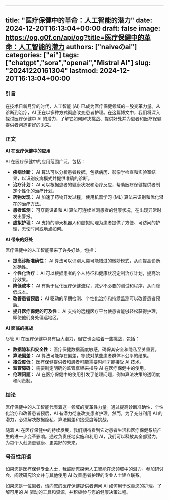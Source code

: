 
---
title: "医疗保健中的革命：人工智能的潜力"
date: 2024-12-20T16:13:04+00:00
draft: false
image: https://og.g0f.cn/api/og?title=医疗保健中的革命：人工智能的潜力
authors: ["naiveのai"]
categories: ["ai"]
tags: ["chatgpt","sora","openai","Mistral AI"]
slug: "20241220161304"
lastmod: 2024-12-20T16:13:04+00:00
---
### 引言

在技术日新月异的时代，人工智能 (AI) 已成为医疗保健领域的一股变革力量。从诊断到治疗，AI 正在以多种方式彻底改变患者护理。在这篇博文中，我们将深入探讨医疗保健中 AI 的潜力，了解它如何解决挑战、提供好处并为患者和医疗保健提供者创造更好的未来。

### 正文

**AI 在医疗保健中的应用**

AI 在医疗保健中的应用范围广泛，包括：

- **疾病诊断：** AI 算法可以分析患者数据，包括病历、影像学检查和实验室结果，以识别疾病模式并提供准确的诊断。
- **治疗计划：** AI 可以根据患者的健康状况和治疗反应，帮助医疗保健提供者制定个性化的治疗计划。
- **药物发现：** AI 加速了药物开发过程，使用机器学习 (ML) 算法来识别和优化潜在的治疗方法。
- **患者监测：** 可穿戴设备和 AI 算法可连续监测患者的健康状况，在出现异常时发出警报。
- **虚拟护理：** AI 支持的聊天机器人和虚拟助理为患者提供了方便、可访问的护理，无论时间或地点如何。

**AI 带来的好处**

医疗保健中的人工智能带来了许多好处，包括：

- **提高诊断准确性：** AI 算法可以识别人类可能错过的微妙模式，从而提高诊断准确性。
- **个性化治疗：** AI 可以根据患者的个人特征和健康状况定制治疗计划，提高治疗效果。
- **降低成本：** AI 有助于优化医疗保健流程，减少不必要的测试和程序，从而降低成本。
- **改善患者预后：** AI 驱动的早期检测、个性化治疗和持续监测可以改善患者预后。
- **提升医疗保健的可及性：** AI 支持的远程医疗平台使患者能够轻松获得护理，即使他们身处偏远地区。

**AI 面临的挑战**

尽管 AI 在医疗保健中具有巨大潜力，但它也面临着一些挑战，包括：

- **数据隐私和安全性：** 医疗保健数据高度敏感，确保其安全和隐私至关重要。
- **算法偏差：** AI 算法可能存在偏差，导致对某些患者群体不公平的结果。
- **接受度低：** 医疗保健提供者和患者可能需要时间才能接受 AI 技术。
- **监管障碍：** 需要制定明确的监管框架来指导 AI 在医疗保健中的使用。
- **伦理问题：** AI 在医疗保健中的使用引发了伦理问题，例如算法决策的透明度和问责制。

### 结论

医疗保健中的人工智能代表着这一领域的变革性力量。通过提高诊断准确性、个性化治疗和改善患者预后，AI 有潜力彻底改变患者护理。然而，为了充分利用 AI 的潜力，必须解决数据隐私、算法偏差和接受度等挑战。

随着 AI 在医疗保健中的持续发展，我们期待看到它对患者生活和医疗保健系统产生的进一步变革影响。通过负责任地实施和利用 AI，我们可以释放其全部潜力，为每个人创造更健康、更美好的未来。

### 号召性用语

如果您是医疗保健专业人士，我鼓励您探索人工智能在您领域中的潜力。参加研讨会、阅读研究论文并与其他使用 AI 改善患者护理的专业人士建立联系。

如果您是一位患者，请向您的医疗保健提供者询问 AI 如何用于改善您的护理。了解可用的 AI 驱动的工具和资源，并积极参与您的健康决策过程。